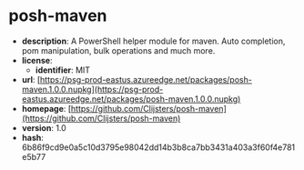 # posh-maven

- **description**: A PowerShell helper module for maven. Auto completion, pom manipulation, bulk operations and much more.
- **license**:
  - **identifier**: MIT
- **url**: [https://psg-prod-eastus.azureedge.net/packages/posh-maven.1.0.0.nupkg](https://psg-prod-eastus.azureedge.net/packages/posh-maven.1.0.0.nupkg)
- **homepage**: [https://github.com/Clijsters/posh-maven](https://github.com/Clijsters/posh-maven)
- **version**: 1.0
- **hash**: 6b86f9cd9e0a5c10d3795e98042dd14b3b8ca7bb3431a403a3f60f4e781e5b77

